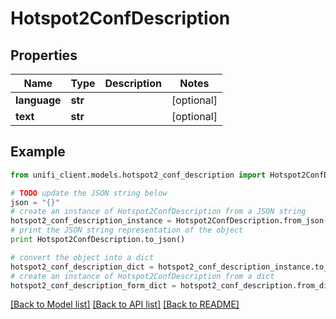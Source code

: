 # Hotspot2ConfDescription


## Properties

Name | Type | Description | Notes
------------ | ------------- | ------------- | -------------
**language** | **str** |  | [optional] 
**text** | **str** |  | [optional] 

## Example

```python
from unifi_client.models.hotspot2_conf_description import Hotspot2ConfDescription

# TODO update the JSON string below
json = "{}"
# create an instance of Hotspot2ConfDescription from a JSON string
hotspot2_conf_description_instance = Hotspot2ConfDescription.from_json(json)
# print the JSON string representation of the object
print Hotspot2ConfDescription.to_json()

# convert the object into a dict
hotspot2_conf_description_dict = hotspot2_conf_description_instance.to_dict()
# create an instance of Hotspot2ConfDescription from a dict
hotspot2_conf_description_form_dict = hotspot2_conf_description.from_dict(hotspot2_conf_description_dict)
```
[[Back to Model list]](../README.md#documentation-for-models) [[Back to API list]](../README.md#documentation-for-api-endpoints) [[Back to README]](../README.md)


